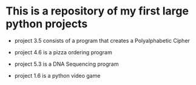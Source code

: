 # This is a repository of my first large python projects
 - project 3.5 consists of a program that creates a Polyalphabetic Cipher
 
 - project 4.6 is a pizza ordering program
 
 - project 5.3 is a DNA Sequencing program
 
 - project 1.6 is a python video game


